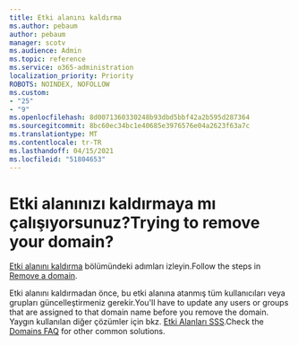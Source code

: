 ```yaml
---
title: Etki alanını kaldırma
ms.author: pebaum
author: pebaum
manager: scotv
ms.audience: Admin
ms.topic: reference
ms.service: o365-administration
localization_priority: Priority
ROBOTS: NOINDEX, NOFOLLOW
ms.custom:
- "25"
- "9"
ms.openlocfilehash: 8d0071360330248b93dbd5bbf42a2b595d287364
ms.sourcegitcommit: 8bc60ec34bc1e40685e3976576e04a2623f63a7c
ms.translationtype: MT
ms.contentlocale: tr-TR
ms.lasthandoff: 04/15/2021
ms.locfileid: "51804653"
---
```

# <a name="trying-to-remove-your-domain"></a><span data-ttu-id="68cd3-102">Etki alanınızı kaldırmaya mı çalışıyorsunuz?</span><span class="sxs-lookup"><span data-stu-id="68cd3-102">Trying to remove your domain?</span></span>

<span data-ttu-id="68cd3-103">[Etki alanını kaldırma](https://docs.microsoft.com/microsoft-365/admin/get-help-with-domains/remove-a-domain) bölümündeki adımları izleyin.</span><span class="sxs-lookup"><span data-stu-id="68cd3-103">Follow the steps in [Remove a domain](https://docs.microsoft.com/microsoft-365/admin/get-help-with-domains/remove-a-domain).</span></span>
  
<span data-ttu-id="68cd3-104">Etki alanını kaldırmadan önce, bu etki alanına atanmış tüm kullanıcıları veya grupları güncelleştirmeniz gerekir.</span><span class="sxs-lookup"><span data-stu-id="68cd3-104">You'll have to update any users or groups that are assigned to that domain name before you remove the domain.</span></span> <span data-ttu-id="68cd3-105">Yaygın kullanılan diğer çözümler için bkz. [Etki Alanları SSS](https://docs.microsoft.com/microsoft-365/admin/setup/domains-faq).</span><span class="sxs-lookup"><span data-stu-id="68cd3-105">Check the [Domains FAQ](https://docs.microsoft.com/microsoft-365/admin/setup/domains-faq) for other common solutions.</span></span>
  